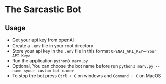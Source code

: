 # The Sarcastic Bot

## Usage

- Get your api key from openAI
- Create a `.env` file in your root directory
- Store your api key in the `.env` file in this format `OPENAI_API_KEY=<Your API Key>`
- Run the application `python3 marv.py`
- Optional, You can choose the bot name before run `python3 marv.py --name <your custom bot name>`
- To stop the bot press `Ctrl + C` on windows and `Command + C` on MacOS
